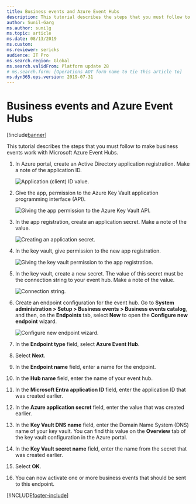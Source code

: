 ```yaml
---
title: Business events and Azure Event Hubs
description: This tutorial describes the steps that you must follow to make business events work with Microsoft Azure Event Hubs.
author: Sunil-Garg
ms.author: sunilg
ms.topic: article
ms.date: 08/13/2019
ms.custom: 
ms.reviewer: sericks
audience: IT Pro
ms.search.region: Global
ms.search.validFrom: Platform update 28
# ms.search.form: [Operations AOT form name to tie this article to]
ms.dyn365.ops.version: 2019-07-31 
---
```


# Business events and Azure Event Hubs

[!include[banner](../../includes/banner.md)]

This tutorial describes the steps that you must follow to make business events work with Microsoft Azure Event Hubs.

1. In Azure portal, create an Active Directory application registration. Make a note of the application ID.

    ![Application (client) ID value.](../../media/BE_EH_aad.PNG)

2. Give the app, permission to the Azure Key Vault application programming interface (API).

    ![Giving the app permission to the Azure Key Vault API.](../../media/BE_EH_api.png)

3. In the app registration, create an application secret. Make a note of the value.

    ![Creating an application secret.](../../media/BE_EH_secret.jpg)

4. In the key vault, give permission to the new app registration.

    ![Giving the key vault permission to the app registration.](../../media/BE_EH_permission.jpg)

5. In the key vault, create a new secret. The value of this secret must be the connection string to your event hub. Make a note of the value.

    ![Connection string.](../../media/BE_EH_connectionstring.jpg)

6. Create an endpoint configuration for the event hub. Go to **System administration \> Setup \> Business events \> Business events catalog**, and then, on the **Endpoints** tab, select **New** to open the **Configure new endpoint** wizard.

    ![Configure new endpoint wizard.](../../media/BE_EH_endpointconfig.jpg)

7. In the **Endpoint type** field, select **Azure Event Hub**.
8. Select **Next**.
9. In the **Endpoint name** field, enter a name for the endpoint.
10. In the **Hub name** field, enter the name of your event hub.
11. In the **Microsoft Entra application ID** field, enter the application ID that was created earlier.
12. In the **Azure application secret** field, enter the value that was created earlier.
13. In the **Key Vault DNS name** field, enter the Domain Name System (DNS) name of your key vault. You can find this value on the **Overview** tab of the key vault configuration in the Azure portal.
14. In the **Key Vault secret name** field, enter the name from the secret that was created earlier.
15. Select **OK**.
16. You can now activate one or more business events that should be sent to this endpoint.


[!INCLUDE[footer-include](../../../../includes/footer-banner.md)]